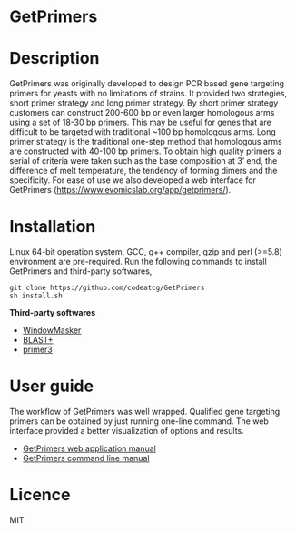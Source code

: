 # GetPrimers

# Description
GetPrimers was originally developed to design PCR based gene targeting primers for yeasts with no limitations of strains. It provided two strategies, short primer strategy and long primer strategy. By short primer strategy customers can construct 200-600 bp or even larger homologous arms using a set of 18-30 bp primers. This may be useful for genes that are difficult to be targeted with traditional ~100 bp homologous arms. Long primer strategy is the traditional one-step method that homologous arms are constructed with 40-100 bp primers. To obtain high quality primers a serial of criteria were taken such as the base composition at 3’ end, the difference of melt temperature, the tendency of forming dimers and the specificity. For ease of use we also developed a web interface for GetPrimers (https://www.evomicslab.org/app/getprimers/). 

# Installation
Linux 64-bit operation system, GCC, g++ compiler, gzip and perl (>=5.8) environment are pre-required. Run the following commands to install GetPrimers and third-party softwares,
```
git clone https://github.com/codeatcg/GetPrimers
sh install.sh
```
**Third-party softwares**

* [WindowMasker](https://www.ncbi.nlm.nih.gov/IEB/ToolBox/CPP_DOC/lxr/source/src/app/winmasker/README)
* [BLAST+](https://blast.ncbi.nlm.nih.gov/Blast.cgi?PAGE_TYPE=BlastDocs&DOC_TYPE=Download)
* [primer3](https://github.com/primer3-org/primer3)

# User guide
The workflow of GetPrimers was well wrapped. Qualified gene targeting primers can be obtained by just running one-line command. The web interface provided a better visualization of options and results.

* [GetPrimers web application manual](https://github.com/codeatcg/GetPrimers/wiki/GetPrimers-web-application-manual) 
* [GetPrimers command line manual](https://github.com/codeatcg/GetPrimers/wiki/GetPrimers-command-line-manual) 

# Licence
MIT
